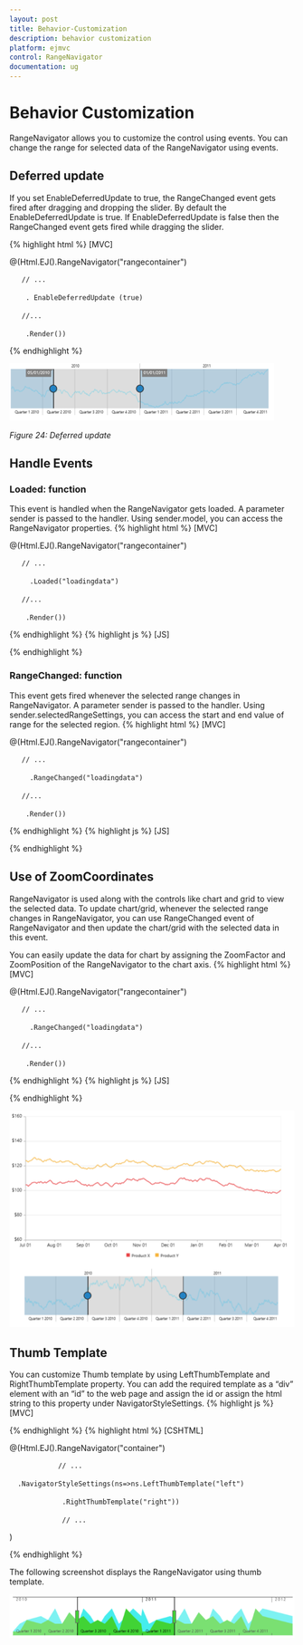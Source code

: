 ```yaml
---
layout: post
title: Behavior-Customization
description: behavior customization
platform: ejmvc
control: RangeNavigator
documentation: ug
---
```


# Behavior Customization

RangeNavigator allows you to customize the control using events. You can change the range for selected data of the RangeNavigator using events.

## Deferred update

If you set EnableDeferredUpdate to true, the RangeChanged event gets fired after dragging and dropping the slider. By default the EnableDeferredUpdate is true. If EnableDeferredUpdate is false then the RangeChanged event gets fired while dragging the slider.

{% highlight html %}
 [MVC]

@(Html.EJ().RangeNavigator("rangecontainer")

       // ...

        . EnableDeferredUpdate (true)

       //...

        .Render())
{% endhighlight  %}

![](Behavior-Customization_images/Behavior-Customization_img1.png)



_Figure 24: Deferred update_

## Handle Events

### Loaded: function

This event is handled when the RangeNavigator gets loaded. A parameter sender is passed to the handler. Using sender.model, you can access the RangeNavigator properties. 
{% highlight html %}
 [MVC]

@(Html.EJ().RangeNavigator("rangecontainer")

       // ...

         .Loaded("loadingdata")

       //...

        .Render())
{% endhighlight  %}
{% highlight js %}
[JS]

<script type="text/javascript">

               function loadingdata(sender) {

                     sender.model. enableAutoResizing = false;

               }

  </script>         

{% endhighlight  %}

### RangeChanged: function

This event gets fired whenever the selected range changes in RangeNavigator. A parameter sender is passed to the handler. Using sender.selectedRangeSettings, you can access the start and end value of range for the selected region. 
{% highlight html %}
[MVC]

@(Html.EJ().RangeNavigator("rangecontainer")

       // ...

         .RangeChanged("loadingdata")

       //...

        .Render())
{% endhighlight  %}
{% highlight js %}
[JS]

<script type="text/javascript">

               function loadingdata(sender) {

                     console.log(sender.selectedRangeSettings.start);

               }

      </script>         
{% endhighlight %}

## Use of ZoomCoordinates

RangeNavigator is used along with the controls like chart and grid to view the selected data. To update chart/grid, whenever the selected range changes in RangeNavigator, you can use RangeChanged event of RangeNavigator and then update the chart/grid with the selected data in this event. 

You can easily update the data for chart by assigning the ZoomFactor and ZoomPosition of the RangeNavigator to the chart axis. 
{% highlight html %}
 [MVC]

@(Html.EJ().RangeNavigator("rangecontainer")

       // ...

         .RangeChanged("loadingdata")

       //...

        .Render())
{% endhighlight  %}
{% highlight js %}
[JS]

<script type="text/javascript">

       // setting zoom factor and position for chart axis in rangeChanged event.

     function loadingdata(sender) {

         var chartobj = $("#container").data("ejChart");

         if (chartobj != null) {

             chartobj.model.axes[0].zoomPosition = sender. zoomPosition;                                                               

             chartobj.model.axes[0].zoomFactor = sender. zoomFactor;

            }

            $("#container").ejChart("redraw");

          }

      </script>         
{% endhighlight  %}


![](Behavior-Customization_images/Behavior-Customization_img2.png)



## Thumb Template

You can customize Thumb template by using LeftThumbTemplate and RightThumbTemplate property. You can add the required template as a “div” element with an “id” to the web page and assign the id or assign the html string to this property under NavigatorStyleSettings. 
{% highlight js %}
[MVC]

<script type="text/x-jsrender" id="left" >

           <svg height="24" width="32" style="fill:#DD4A4A;stroke:black;">

                <path d="M2 2 L2 22 L22 22 L32 12 L22 2 Z" />

           </svg>

</script>

<script type="text/x-jsrender" id="right">

           <svg height="24" width="32" style="fill:#DD4A4A;stroke:black; ">

               <path d="M2 12 L12 22 L32 22 L32 2 L12 2 Z" />

           </svg>

</script>
{% endhighlight  %}
{% highlight html %}
[CSHTML]

@(Html.EJ().RangeNavigator("container")

	            // ...              

      .NavigatorStyleSettings(ns=>ns.LeftThumbTemplate("left")

                 .RightThumbTemplate("right"))

                 // ... 

)

{% endhighlight %}

The following screenshot displays the RangeNavigator using thumb template.

![D:/TRUNK LOCATION/Feature Tool/Image/aspnet/ejrangenavigator/Chart-Customization.png](Behavior-Customization_images/Behavior-Customization_img3.png)



